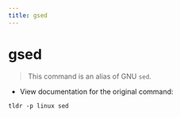 ```yaml
---
title: gsed
---
```

# gsed

> This command is an alias of GNU `sed`.

- View documentation for the original command:

`tldr -p linux sed`
